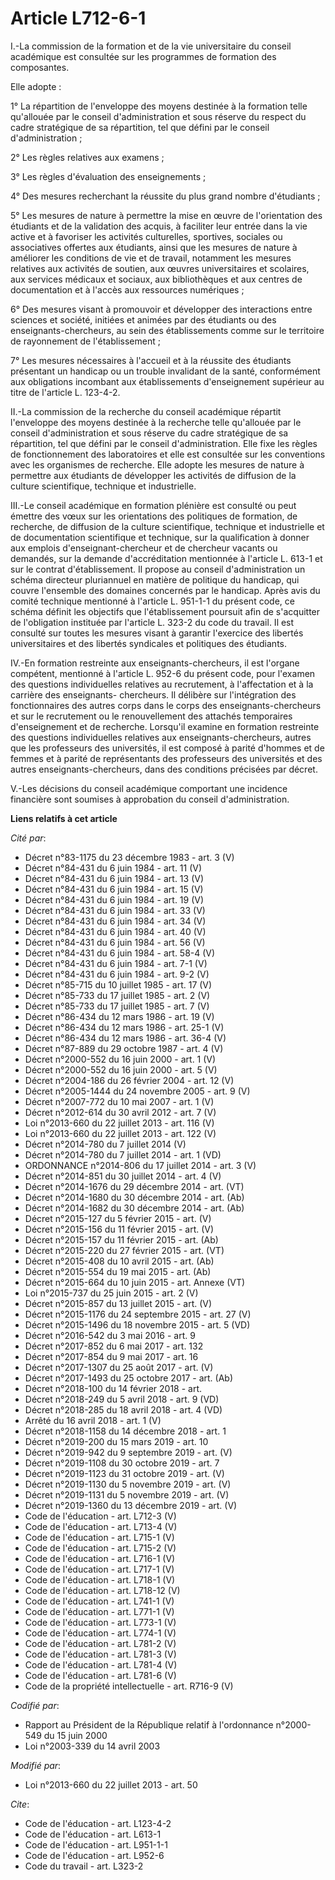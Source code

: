 # Article L712-6-1

I.-La commission de la formation et de la vie universitaire du conseil académique est consultée sur les programmes de
formation des composantes. 

Elle adopte : 

1° La répartition de l'enveloppe des moyens destinée à la formation telle qu'allouée par le conseil d'administration et sous
réserve du respect du cadre stratégique de sa répartition, tel que défini par le conseil d'administration ; 

2° Les règles relatives aux examens ; 

3° Les règles d'évaluation des enseignements ; 

4° Des mesures recherchant la réussite du plus grand nombre d'étudiants ; 

5° Les mesures de nature à permettre la mise en œuvre de l'orientation des étudiants et de la validation des acquis, à
faciliter leur entrée dans la vie active et à favoriser les activités culturelles, sportives, sociales ou associatives
offertes aux étudiants, ainsi que les mesures de nature à améliorer les conditions de vie et de travail, notamment les
mesures relatives aux activités de soutien, aux œuvres universitaires et scolaires, aux services médicaux et sociaux, aux
bibliothèques et aux centres de documentation et à l'accès aux ressources numériques ; 

6° Des mesures visant à promouvoir et développer des interactions entre sciences et société, initiées et animées par des
étudiants ou des enseignants-chercheurs, au sein des établissements comme sur le territoire de rayonnement de
l'établissement ; 

7° Les mesures nécessaires à l'accueil et à la réussite des étudiants présentant un handicap ou un trouble invalidant de la
santé, conformément aux obligations incombant aux établissements d'enseignement supérieur au titre de l'article L. 123-4-2. 

II.-La commission de la recherche du conseil académique répartit l'enveloppe des moyens destinée à la recherche telle
qu'allouée par le conseil d'administration et sous réserve du cadre stratégique de sa répartition, tel que défini par le
conseil d'administration. Elle fixe les règles de fonctionnement des laboratoires et elle est consultée sur les conventions
avec les organismes de recherche. Elle adopte les mesures de nature à permettre aux étudiants de développer les activités de
diffusion de la culture scientifique, technique et industrielle. 

III.-Le conseil académique en formation plénière est consulté ou peut émettre des vœux sur les orientations des politiques de
formation, de recherche, de diffusion de la culture scientifique, technique et industrielle et de documentation scientifique
et technique, sur la qualification à donner aux emplois d'enseignant-chercheur et de chercheur vacants ou demandés, sur la
demande d'accréditation mentionnée à l'article L. 613-1 et sur le contrat d'établissement. Il propose au conseil
d'administration un schéma directeur pluriannuel en matière de politique du handicap, qui couvre l'ensemble des domaines
concernés par le handicap. Après avis du comité technique mentionné à l'article L. 951-1-1 du présent code, ce schéma définit
les objectifs que l'établissement poursuit afin de s'acquitter de l'obligation instituée par l'article L. 323-2 du code du
travail. Il est consulté sur toutes les mesures visant à garantir l'exercice des libertés universitaires et des libertés
syndicales et politiques des étudiants. 

IV.-En formation restreinte aux enseignants-chercheurs, il est l'organe compétent, mentionné à l'article L. 952-6 du présent
code, pour l'examen des questions individuelles relatives au recrutement, à l'affectation et à la carrière des enseignants-
chercheurs. Il délibère sur l'intégration des fonctionnaires des autres corps dans le corps des enseignants-chercheurs et sur
le recrutement ou le renouvellement des attachés temporaires d'enseignement et de recherche. Lorsqu'il examine en formation
restreinte des questions individuelles relatives aux enseignants-chercheurs, autres que les professeurs des universités, il
est composé à parité d'hommes et de femmes et à parité de représentants des professeurs des universités et des autres
enseignants-chercheurs, dans des conditions précisées par décret. 

V.-Les décisions du conseil académique comportant une incidence financière sont soumises à approbation du conseil
d'administration.

**Liens relatifs à cet article**

_Cité par_:

  - Décret n°83-1175 du 23 décembre 1983 - art. 3 (V)
  - Décret n°84-431 du 6 juin 1984 - art. 11 (V)
  - Décret n°84-431 du 6 juin 1984 - art. 13 (V)
  - Décret n°84-431 du 6 juin 1984 - art. 15 (V)
  - Décret n°84-431 du 6 juin 1984 - art. 19 (V)
  - Décret n°84-431 du 6 juin 1984 - art. 33 (V)
  - Décret n°84-431 du 6 juin 1984 - art. 34 (V)
  - Décret n°84-431 du 6 juin 1984 - art. 40 (V)
  - Décret n°84-431 du 6 juin 1984 - art. 56 (V)
  - Décret n°84-431 du 6 juin 1984 - art. 58-4 (V)
  - Décret n°84-431 du 6 juin 1984 - art. 7-1 (V)
  - Décret n°84-431 du 6 juin 1984 - art. 9-2 (V)
  - Décret n°85-715 du 10 juillet 1985 - art. 17 (V)
  - Décret n°85-733 du 17 juillet 1985 - art. 2 (V)
  - Décret n°85-733 du 17 juillet 1985 - art. 7 (V)
  - Décret n°86-434 du 12 mars 1986 - art. 19 (V)
  - Décret n°86-434 du 12 mars 1986 - art. 25-1 (V)
  - Décret n°86-434 du 12 mars 1986 - art. 36-4 (V)
  - Décret n°87-889 du 29 octobre 1987 - art. 4 (V)
  - Décret n°2000-552 du 16 juin 2000 - art. 1 (V)
  - Décret n°2000-552 du 16 juin 2000 - art. 5 (V)
  - Décret n°2004-186 du 26 février 2004 - art. 12 (V)
  - Décret n°2005-1444 du 24 novembre 2005 - art. 9 (V)
  - Décret n°2007-772 du 10 mai 2007 - art. 1 (V)
  - Décret n°2012-614 du 30 avril 2012 - art. 7 (V)
  - Loi n°2013-660 du 22 juillet 2013 - art. 116 (V)
  - Loi n°2013-660 du 22 juillet 2013 - art. 122 (V)
  - Décret n°2014-780 du 7 juillet 2014 (V)
  - Décret n°2014-780 du 7 juillet 2014 - art. 1 (VD)
  - ORDONNANCE n°2014-806 du 17 juillet 2014 - art. 3 (V)
  - Décret n°2014-851 du 30 juillet 2014 - art. 4 (V)
  - Décret n°2014-1676 du 29 décembre 2014 - art. (VT)
  - Décret n°2014-1680 du 30 décembre 2014 - art. (Ab)
  - Décret n°2014-1682 du 30 décembre 2014 - art. (Ab)
  - Décret n°2015-127 du 5 février 2015 - art. (V)
  - Décret n°2015-156 du 11 février 2015 - art. (V)
  - Décret n°2015-157 du 11 février 2015 - art. (Ab)
  - Décret n°2015-220 du 27 février 2015 - art. (VT)
  - Décret n°2015-408 du 10 avril 2015 - art. (Ab)
  - Décret n°2015-554 du 19 mai 2015 - art. (Ab)
  - Décret n°2015-664 du 10 juin 2015 - art. Annexe (VT)
  - Loi n°2015-737 du 25 juin 2015 - art. 2 (V)
  - Décret n°2015-857 du 13 juillet 2015 - art. (V)
  - Décret n°2015-1176 du 24 septembre 2015 - art. 27 (V)
  - Décret n°2015-1496 du 18 novembre 2015 - art. 5 (VD)
  - Décret n°2016-542 du 3 mai 2016 - art. 9
  - Décret n°2017-852 du 6 mai 2017 - art. 132
  - Décret n°2017-854 du 9 mai 2017 - art. 16
  - Décret n°2017-1307 du 25 août 2017 - art. (V)
  - Décret n°2017-1493 du 25 octobre 2017 - art. (Ab)
  - Décret n°2018-100 du 14 février 2018 - art.
  - Décret n°2018-249 du 5 avril 2018 - art. 9 (VD)
  - Décret n°2018-285 du 18 avril 2018 - art. 4 (VD)
  - Arrêté du 16 avril 2018 - art. 1 (V)
  - Décret n°2018-1158 du 14 décembre 2018 - art. 1
  - Décret n°2019-200 du 15 mars 2019 - art. 10
  - Décret n°2019-942 du 9 septembre 2019 - art. (V)
  - Décret n°2019-1108 du 30 octobre 2019 - art. 7
  - Décret n°2019-1123 du 31 octobre 2019 - art. (V)
  - Décret n°2019-1130 du 5 novembre 2019 - art. (V)
  - Décret n°2019-1131 du 5 novembre 2019 - art. (V)
  - Décret n°2019-1360 du 13 décembre 2019 - art. (V)
  - Code de l'éducation - art. L712-3 (V)
  - Code de l'éducation - art. L713-4 (V)
  - Code de l'éducation - art. L715-1 (V)
  - Code de l'éducation - art. L715-2 (V)
  - Code de l'éducation - art. L716-1 (V)
  - Code de l'éducation - art. L717-1 (V)
  - Code de l'éducation - art. L718-1 (V)
  - Code de l'éducation - art. L718-12 (V)
  - Code de l'éducation - art. L741-1 (V)
  - Code de l'éducation - art. L771-1 (V)
  - Code de l'éducation - art. L773-1 (V)
  - Code de l'éducation - art. L774-1 (V)
  - Code de l'éducation - art. L781-2 (V)
  - Code de l'éducation - art. L781-3 (V)
  - Code de l'éducation - art. L781-4 (V)
  - Code de l'éducation - art. L781-6 (V)
  - Code de la propriété intellectuelle - art. R716-9 (V)

_Codifié par_:

  - Rapport au Président de la République relatif à l'ordonnance n°2000-549 du 15 juin 2000
  - Loi n°2003-339 du 14 avril 2003

_Modifié par_:

  - Loi n°2013-660 du 22 juillet 2013 - art. 50

_Cite_:

  - Code de l'éducation - art. L123-4-2
  - Code de l'éducation - art. L613-1
  - Code de l'éducation - art. L951-1-1
  - Code de l'éducation - art. L952-6
  - Code du travail - art. L323-2
